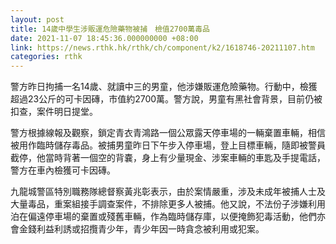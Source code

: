 ```yaml
---
layout: post
title: 14歲中學生涉販運危險藥物被捕　檢值2700萬毒品
date: 2021-11-07 18:45:36.000000000 +08:00
link: https://news.rthk.hk/rthk/ch/component/k2/1618746-20211107.htm
categories: rthk
---
```


警方昨日拘捕一名14歲、就讀中三的男童，他涉嫌販運危險藥物。行動中，檢獲超過23公斤的可卡因磚，市值約2700萬。警方說，男童有黑社會背景，目前仍被扣查，案件明日提堂。

警方根據線報及觀察，鎖定青衣青鴻路一個公眾露天停車場的一輛棄置車輛，相信被用作臨時儲存毒品。被捕男童昨日下午步入停車場，登上目標車輛，隨即被警員截停，他當時背著一個空的背嚢，身上有少量現金、涉案車輛的車匙及手提電話，警方在車內檢獲可卡因磚。

九龍城警區特別職務隊總督察黃兆彰表示，由於案情嚴重，涉及未成年被捕人士及大量毒品，重案組接手調查案件，不排除更多人被捕。他又說，不法份子涉嫌利用泊在偏遠停車場的棄置或殘舊車輛，作為臨時儲存庫，以便掩飾犯毒活動，他們亦會金錢利益利誘或招攬青少年，青少年因一時貪念被利用或犯案。
